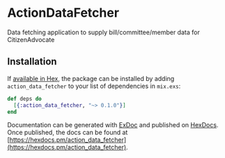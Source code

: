 # ActionDataFetcher

Data fetching application to supply bill/committee/member data for CitizenAdvocate

## Installation

If [available in Hex](https://hex.pm/docs/publish), the package can be installed
by adding `action_data_fetcher` to your list of dependencies in `mix.exs`:

```elixir
def deps do
  [{:action_data_fetcher, "~> 0.1.0"}]
end
```

Documentation can be generated with [ExDoc](https://github.com/elixir-lang/ex_doc)
and published on [HexDocs](https://hexdocs.pm). Once published, the docs can
be found at [https://hexdocs.pm/action_data_fetcher](https://hexdocs.pm/action_data_fetcher).

